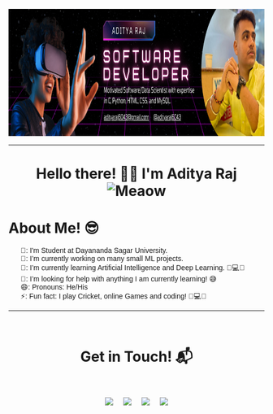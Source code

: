 <p align="center">
    <img src="123.png" height="250"/>
  </p>
  <hr>
  <h1 align="center">Hello there! 👋🏻 I'm Aditya Raj<img src="https://i.imgur.com/veZrcC7.gif" alt="Meaow" width="80" /></h1>
  
  <h1>About Me! 😎 </h1>
  
  <ul style="list-style: none; font-family: Arial, sans-serif;">
    <li>🏫: I'm Student at Dayananda Sagar University.</li>
    <li>🔭: I’m currently working on many small ML projects.</li>
    <li>🌱: I’m currently learning Artificial Intelligence and Deep Learning. 🧠💻🤖</li>
    <li>🤔: I’m looking for help with anything I am currently learning! 😅</li>
    <li>😄: Pronouns: He/His</li>
    <li>⚡:  Fun fact: I play Cricket, online Games and coding! 🏏💻🤖</li>
  </ul>
  <hr>
  <Br>
    <h1 align="center">Get in Touch! 📬</h1>
    <Br>
    <p align="center">
    <a href="https://www.linkedin.com/in/aditya-raj-10a944225/" target="blank"><img align="center" src="https://img.shields.io/badge/Aditya%20Raj-0077B5?style=for-the-badge&logo=linkedin&logoColor=white" /></a> &nbsp;&nbsp;&nbsp;  <a href="mailto:adityaraj6043@gmail.com" target="blank"><img align="center" src="https://img.shields.io/badge/ADITYARAJ6043%40GMAIL.COM-D14836?style=for-the-badge&logo=gmail&logoColor=white" /></a>    &nbsp;&nbsp;&nbsp;       <a href="https://github.com/aadiii6043" target="blank"><img align="center" src="https://img.shields.io/badge/aadiii6043-181717?style=for-the-badge&logo=github&logoColor=white" /></a>    &nbsp;&nbsp;&nbsp;       <a href="https://www.instagram.com/aadiiiofficial/" target="blank"><img align="center" src="https://img.shields.io/badge/aadiiiofficial-E4405F?style=for-the-badge&logo=instagram&logoColor=white" /></a>
    </p>
